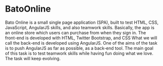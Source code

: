 # BatoOnline
Bato Online is a small single page application (SPA), built to test HTML, CSS, JavaScript, AngularJS skills, and also teamwork skills.
Basically, the app is an online store which users can purchase from when they sign in.
The front-end is developed with HTML, Twitter Bootstrap, and CSS
What we will call the back-end is developed using AngularJS.
One of the aims of the task is to push AngularJS as far as possible, as a back-end tool.
The main goal of this task is to test teamwork skills while having fun doing what we love.
The task will keep evolving.
